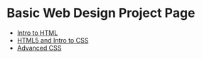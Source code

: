 # Basic Web Design Project Page

<ul>
<li><a href="Intro to html/index.html" target= "_blank">Intro to HTML</a></li>
<li><a href="HTML 5 intro to css/index.html" target= "_blank">HTML5 and Intro to CSS</a></li>
<li><a href="Advanced CSS/index.html" target= "_blank">Advanced CSS</a></li>
</ul>
